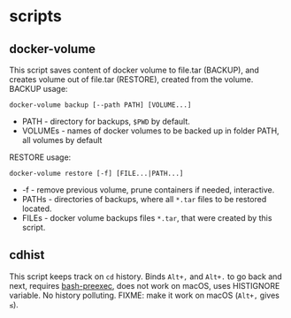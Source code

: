 # scripts

## docker-volume
This script saves content of docker volume to file.tar (BACKUP), and creates volume out of file.tar (RESTORE), created from the volume.  
BACKUP usage:
```shell
docker-volume backup [--path PATH] [VOLUME...]
```
- PATH    - directory for backups, `$PWD` by default.
- VOLUMEs - names of docker volumes to be backed up in folder PATH, all volumes by default

RESTORE usage:  
```shell
docker-volume restore [-f] [FILE...|PATH...]
```
- -f - remove previous volume, prune containers if needed, interactive.
- PATHs - directories of backups, where all `*.tar` files to be restored located.
- FILEs - docker volume backups files `*.tar`, that were created by this script.  

## cdhist
This script keeps track on `cd` history. Binds `Alt+,` and `Alt+.` to go back and next, requires [bash-preexec](https://raw.githubusercontent.com/rcaloras/bash-preexec), does not work on macOS, uses HISTIGNORE variable. No history polluting. FIXME: make it work on macOS (`Alt+,` gives `≤`).

